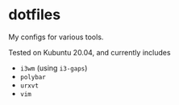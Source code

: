 # dotfiles

My configs for various tools.  

Tested on Kubuntu 20.04, and currently includes  

- `i3wm` (using `i3-gaps`)  
- `polybar`
- `urxvt`
- `vim`
